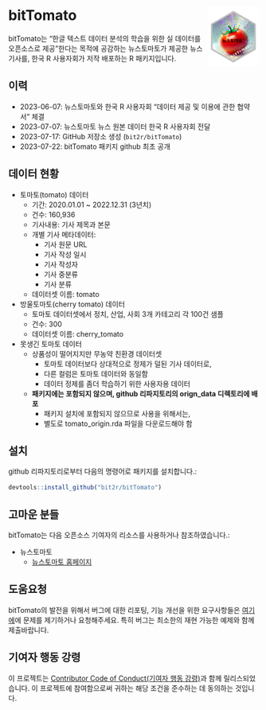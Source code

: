 
<!-- README.md is generated from README.Rmd. Please edit that file -->

# bitTomato <img src="man/figures/logo.png" align="right" height="120" width="103.6"/>

bitTomato는 “한글 텍스트 데이터 분석의 학습을 위한 실 데이터를
오픈소스로 제공”한다는 목적에 공감하는 뉴스토마토가 제공한 뉴스 기사를,
한국 R 사용자회가 저작 배포하는 R 패키지입니다.

## 이력

- 2023-06-07: 뉴스토마토와 한국 R 사용자회 “데이터 제공 및 이용에 관한
  협약서” 체결
- 2023-07-07: 뉴스토마토 뉴스 원본 데이터 한국 R 사용자회 전달
- 2023-07-17: GitHub 저장소 생성 (`bit2r/bitTomato`)
- 2023-07-22: bitTomato 패키지 github 최초 공개

## 데이터 현황

- 토마토(tomato) 데이터
  - 기간: 2020.01.01 ~ 2022.12.31 (3년치)
  - 건수: 160,936
  - 기사내용: 기사 제목과 본문
  - 개별 기사 메타데이터:
    - 기사 원문 URL
    - 기사 작성 일시
    - 기사 작성자
    - 기사 중분류
    - 기사 분류
  - 데이터셋 이름: tomato  
- 방울토마토(cherry tomato) 데이터
  - 토마토 데이터셋에서 정치, 산업, 사회 3개 카테고리 각 100건 샘플
  - 건수: 300
  - 데이터셋 이름: cherry_tomato
- 못생긴 토마토 데이터
  - 상품성이 떨어지지만 무농약 친환경 데이터셋
    - 토마토 데이터보다 상대적으로 정제가 덜된 기사 데이터로,
    - 다른 컬럼은 토마토 데이터와 동일함
    - 데이터 정제를 좀더 학습하기 위한 사용자용 데이터
  - **패키지에는 포함되지 않으며, github 리파지토리의 orign_data
    디렉토리에 배포**
    - 패키지 설치에 포함되지 않으므로 사용을 위해서는,
    - 별도로 tomato_origin.rda 파일을 다운로드해야 함

## 설치

github 리파지토리로부터 다음의 명령어로 패키지를 설치합니다.:

``` r
devtools::install_github("bit2r/bitTomato")
```

## 고마운 분들

bitTomato는 다음 오픈소스 기여자의 리소스를 사용하거나 참조하였습니다.:

- 뉴스토마토
  - <a href="https://www.newstomato.com/" target="_blank">뉴스토마토
    홈페이지</a>

## 도움요청

bitTomato의 발전을 위해서 버그에 대한 리포팅, 기능 개선을 위한
요구사항들은 <a href="https://github.com/bit2r/bitTomato/issues"
target="_blank">여기에</a>에 문제를 제기하거나 요청해주세요. 특히 버그는
최소한의 재현 가능한 예제와 함께 제출바랍니다.

## 기여자 행동 강령

이 프로젝트는
<a href="https://github.com/bit2r/bitTomato/blob/main/CONDUCT.md"
target="_blank">Contributor Code of Conduct(기여자 행동 강령)</a>과 함께
릴리스되었습니다. 이 프로젝트에 참여함으로써 귀하는 해당 조건을 준수하는
데 동의하는 것입니다.
